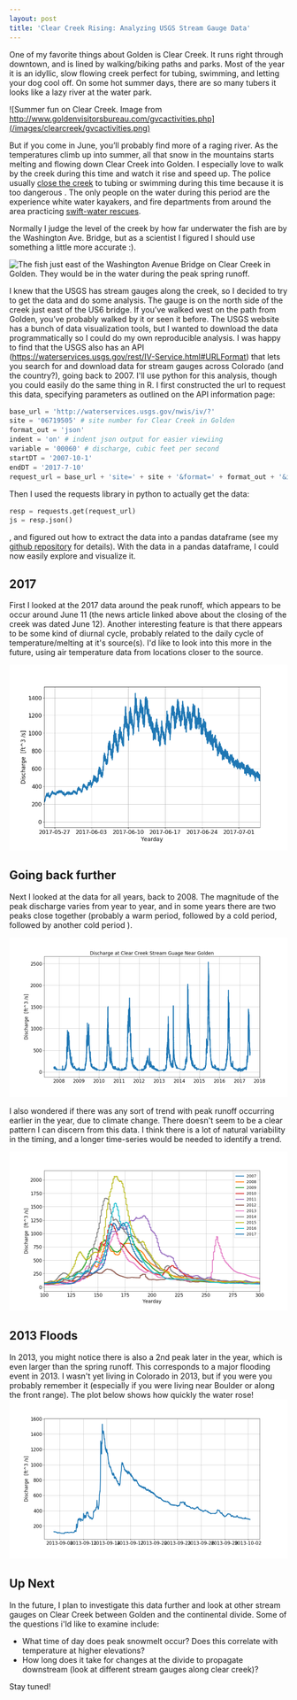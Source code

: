 ```yaml
---
layout: post
title: 'Clear Creek Rising: Analyzing USGS Stream Gauge Data'
---
```



One of my favorite things about Golden is Clear Creek. It runs right through downtown, and is lined by walking/biking paths and parks. Most of the year it is an idyllic, slow flowing creek perfect for tubing, swimming, and letting your dog cool off. On some hot summer days, there are so many tubers it looks like a lazy river at the water park.


![Summer fun on Clear Creek. Image from http://www.goldenvisitorsbureau.com/gvcactivities.php](/images/clearcreek/gvcactivities.png)

But if you come in June, you’ll probably find more of a raging river. As the temperatures climb up into summer, all that snow in the mountains starts melting and flowing down Clear Creek into Golden. I especially love to walk by the creek during this time and watch it rise and speed up. The police usually [close the creek](http://www.denverpost.com/2017/06/12/jefferson-county-restricts-tubing-clear-creek/) to tubing or swimming during this time because it is too dangerous . The only people on the water during this period are the experience white water kayakers, and fire departments from around the area practicing [swift-water rescues](http://www.denverpost.com/2017/06/03/water-rescue-training-clear-creek/).


Normally I judge the level of the creek by how far underwater the fish are by the Washington Ave. Bridge, but as a scientist I figured I should use something a little more accurate :).

![The fish just east of the Washington Avenue Bridge on Clear Creek in Golden. They would be in the water during the peak spring runoff.](/images/clearcreek/fish.png)


I knew that the USGS has stream gauges along the creek, so I decided to try to get the data and do some analysis. The gauge is on the north side of the creek just east of the US6 bridge. If you’ve walked west on the path from Golden, you’ve probably walked by it or seen it before.
The USGS website has a bunch of data visualization tools, but I wanted to download the data programmatically so I could do my own reproducible analysis. I was happy to find that the USGS also has an API (<https://waterservices.usgs.gov/rest/IV-Service.html#URLFormat>) that lets you search for and download data for stream gauges across Colorado (and the country?), going back to 2007. I'll use python for this analysis, though you could easily do the same thing in R. I first constructed the url to request this data, specifying parameters as outlined on the API information page:

```python
base_url = 'http://waterservices.usgs.gov/nwis/iv/?'
site = '06719505' # site number for Clear Creek in Golden
format_out = 'json'
indent = 'on' # indent json output for easier viewiing
variable = '00060' # discharge, cubic feet per second
startDT = '2007-10-1'
endDT = '2017-7-10'
request_url = base_url + 'site=' + site + '&format=' + format_out + '&indent=' + indent + '&startDT=' + startDT + '&endDT=' + endDT + '&variable=' + variable
```

Then I used the requests library in python to actually get the data:
``` python
resp = requests.get(request_url)
js = resp.json()
```
, and figured out how to extract the data into a pandas dataframe (see my [github repository](https://github.com/andypicke/clear_creek) for details). With the data in a pandas dataframe, I could now easily explore and visualize it.


## 2017

First I looked at the 2017 data around the peak runoff, which appears to be occur around June 11 (the news article linked above about the closing of the creek was dated June 12). Another interesting feature is that there appears to be some kind of diurnal cycle, probably related to the daily cycle of temperature/melting at it's source(s). I'd like to look into this more in the future, using air temperature data from locations closer to the source.

![Discharge measured at Golden USGS stream gauge on Clear Creek during the 2017 peak spring melt.](/images/clearcreek/2017_peak_golden.png)


## Going back further

Next I looked at the data for all years, back to 2008. The magnitude of the peak discharge varies from year to year, and in some years there are two peaks close together (probably a warm period, followed by a cold period, followed by another cold period ).

![Discharge measured at Golden USGS stream gauge on Clear Creek](/images/clearcreek/allyears_golden.png)

I also wondered if there was any sort of trend with peak runoff occurring earlier in the year, due to climate change. There doesn't seem to be a clear pattern I can discern from this data. I think there is a lot of natural variability in the timing, and a longer time-series would be needed to identify a trend.

![Discharge measured at Golden USGS stream gauge on Clear Creek during peak runoffs for all years going back to 2008.](/images/clearcreek/allyears_peak_golden.png)


## 2013 Floods

In 2013, you might notice there is also a 2nd peak later in the year, which is even larger than the spring runoff. This corresponds to a major flooding event in 2013. I wasn't yet living in Colorado in 2013, but if you were you probably remember it (especially if you were living near Boulder or along the front range). The plot below shows how quickly the water rose!
![IDischarge measured at Golden USGS stream gauge on Clear Creek during the 2013 floods. ](/images/clearcreek/2013Flood_golden.png)


## Up Next

In the future, I plan to investigate this data further and look at other stream gauges on Clear Creek between Golden and the continental divide. Some of the questions i'ld like to examine include:

- What time of day does peak snowmelt occur? Does this correlate with temperature at higher elevations?
- How long does it take for changes at the divide to propagate downstream (look at different stream gauges along clear creek)?

Stay tuned!
